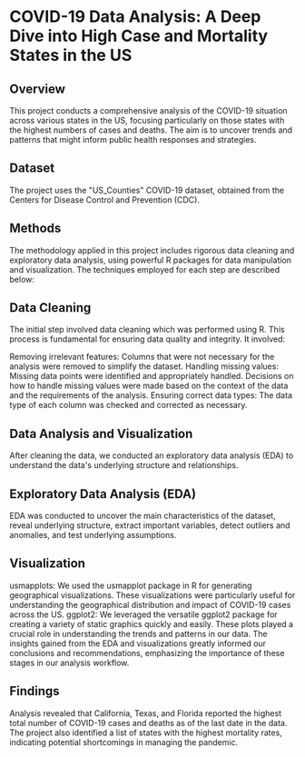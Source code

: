 # COVID-19 Data Analysis: A Deep Dive into High Case and Mortality States in the US

## Overview

This project conducts a comprehensive analysis of the COVID-19 situation across various states in the US, focusing particularly on those states with the highest numbers of cases and deaths. The aim is to uncover trends and patterns that might inform public health responses and strategies.

## Dataset

The project uses the "US_Counties" COVID-19 dataset, obtained from the Centers for Disease Control and Prevention (CDC).

## Methods

The methodology applied in this project includes rigorous data cleaning and exploratory data analysis, using powerful R packages for data manipulation and visualization. The techniques employed for each step are described below:

## Data Cleaning
The initial step involved data cleaning which was performed using R. This process is fundamental for ensuring data quality and integrity. It involved:

Removing irrelevant features: Columns that were not necessary for the analysis were removed to simplify the dataset.
Handling missing values: Missing data points were identified and appropriately handled. Decisions on how to handle missing values were made based on the context of the data and the requirements of the analysis.
Ensuring correct data types: The data type of each column was checked and corrected as necessary.
## Data Analysis and Visualization
After cleaning the data, we conducted an exploratory data analysis (EDA) to understand the data's underlying structure and relationships.

## Exploratory Data Analysis (EDA)

EDA was conducted to uncover the main characteristics of the dataset, reveal underlying structure, extract important variables, detect outliers and anomalies, and test underlying assumptions.

## Visualization

usmapplots: We used the usmapplot package in R for generating geographical visualizations. These visualizations were particularly useful for understanding the geographical distribution and impact of COVID-19 cases across the US.
ggplot2: We leveraged the versatile ggplot2 package for creating a variety of static graphics quickly and easily. These plots played a crucial role in understanding the trends and patterns in our data.
The insights gained from the EDA and visualizations greatly informed our conclusions and recommendations, emphasizing the importance of these stages in our analysis workflow.

## Findings

Analysis revealed that California, Texas, and Florida reported the highest total number of COVID-19 cases and deaths as of the last date in the data. The project also identified a list of states with the highest mortality rates, indicating potential shortcomings in managing the pandemic.

